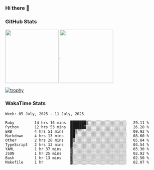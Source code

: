 ### Hi there 👋

### GitHub Stats

<a href="https://github.com/anuraghazra/github-readme-stats">
  <img align="center" height="170px" src="https://github-readme-stats.vercel.app/api/top-langs/?username=tksfjt1024&layout=compact&count_private=true&show_icons=true&show_icons=true&theme=graywhite" />
</a>
<a href="https://github.com/anuraghazra/github-readme-stats">
  <img align="center" height="170px" src="https://github-readme-stats.vercel.app/api?username=tksfjt1024&count_private=true&show_icons=true&show_icons=true&theme=graywhite" />
</a>

[![trophy](https://github-profile-trophy.vercel.app/?username=tksfjt1024)](https://github.com/ryo-ma/github-profile-trophy)

### WakaTime Stats

<!--START_SECTION:waka-->
```text
Week: 05 July, 2025 - 11 July, 2025

Ruby         14 hrs 16 mins  ███████▒░░░░░░░░░░░░░░░░░   29.11 % 
Python       12 hrs 53 mins  ██████▓░░░░░░░░░░░░░░░░░░   26.28 % 
ERB          4 hrs 51 mins   ██▒░░░░░░░░░░░░░░░░░░░░░░   09.92 % 
Markdown     4 hrs 13 mins   ██░░░░░░░░░░░░░░░░░░░░░░░   08.60 % 
Other        2 hrs 28 mins   █▒░░░░░░░░░░░░░░░░░░░░░░░   05.04 % 
TypeScript   2 hrs 13 mins   █░░░░░░░░░░░░░░░░░░░░░░░░   04.54 % 
YAML         1 hr 37 mins    ▓░░░░░░░░░░░░░░░░░░░░░░░░   03.30 % 
JSON         1 hr 25 mins    ▓░░░░░░░░░░░░░░░░░░░░░░░░   02.92 % 
Bash         1 hr 13 mins    ▓░░░░░░░░░░░░░░░░░░░░░░░░   02.50 % 
Makefile     1 hr            ▓░░░░░░░░░░░░░░░░░░░░░░░░   02.07 % 
```
<!--END_SECTION:waka-->
